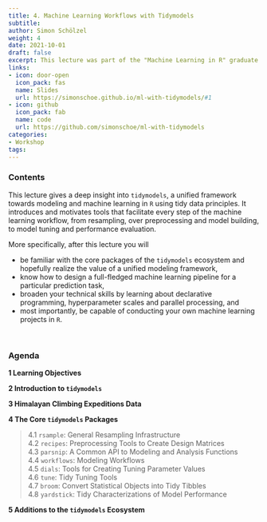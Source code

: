 ```yaml
---
title: 4. Machine Learning Workflows with Tidymodels
subtitle: 
author: Simon Schölzel
weight: 4
date: 2021-10-01
draft: false
excerpt: This lecture was part of the "Machine Learning in R" graduate course held at University of Münster, School of Business and Economics (winter term 2021/22). 🎓
links:
- icon: door-open
  icon_pack: fas
  name: Slides
  url: https://simonschoe.github.io/ml-with-tidymodels/#1
- icon: github
  icon_pack: fab
  name: code
  url: https://github.com/simonschoe/ml-with-tidymodels
categories:
- Workshop
tags:
---
```


### Contents

This lecture gives a deep insight into `tidymodels`, a unified framework towards modeling and machine learning in `R` using tidy data principles. It introduces and motivates tools that facilitate every step of the machine learning workflow, from resampling, over preprocessing and model building, to model tuning and performance evaluation.

More specifically, after this lecture you will
- be familiar with the core packages of the `tidymodels` ecosystem and hopefully realize the value of a unified modeling framework,
- know how to design a full-fledged machine learning pipeline for a particular prediction task,
- broaden your technical skills by learning about declarative programming, hyperparameter scales and parallel processing, and
- most importantly, be capable of conducting your own machine learning projects in `R`.

<br>

### Agenda

**1 Learning Objectives**

**2 Introduction to `tidymodels`**

**3 Himalayan Climbing Expeditions Data**

**4 The Core `tidymodels` Packages**

>4.1 `rsample`: General Resampling Infrastructure  
4.2 `recipes`: Preprocessing Tools to Create Design Matrices  
4.3 `parsnip`: A Common API to Modeling and Analysis Functions  
4.4 `workflows`: Modeling Workflows  
4.5 `dials`: Tools for Creating Tuning Parameter Values  
4.6 `tune`: Tidy Tuning Tools  
4.7 `broom`: Convert Statistical Objects into Tidy Tibbles  
4.8 `yardstick`: Tidy Characterizations of Model Performance

**5 Additions to the `tidymodels` Ecosystem**
